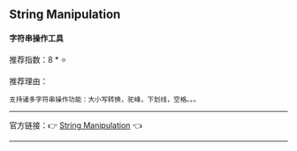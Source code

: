 ## String Manipulation

#### 字符串操作工具

推荐指数：8 * ⭐

推荐理由：

    支持诸多字符串操作功能：大小写转换，驼峰，下划线，空格。。。

---



官方链接：👉 [String Manipulation](
https://plugins.jetbrains.com/plugin/2162-string-manipulation
) 👈



---























